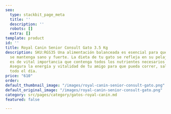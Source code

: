 ```yaml
---
seo:
  type: stackbit_page_meta
  title: ''
  description: ''
  robots: []
  extra: []
template: product
id: ''
title: Royal Canin Senior Consult Gato 3.5 Kg
description: SKU:RGS35 Una alimentación balanceada es esencial para que tu fiel compañero
  se mantenga sano y fuerte. La dieta de tu gato se refleja en su pelaje, por lo que
  es de vital importancia que contenga todos los nutrientes necesarios para su crecimiento.
  Asegura la energía y vitalidad de tu amigo para que pueda correr, saltar y jugar
  todo el día.
price: "610"
order: 
default_thumbnail_image: "/images/royal-canin-senior-consult-gato.png"
default_original_image: "/images/royal-canin-senior-consult-gato.png"
category: src/pages/category/gatos-royal-canin.md
featured: false

---
```

